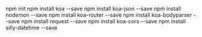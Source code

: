 npm init
npm install koa --save
npm install koa-json --save
npm install nodemon --save
npm install koa-router --save
npm install koa-bodyparser --save
npm install request --save
npm install koa-cors --save
npm install silly-datetime --save